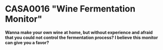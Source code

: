 # CASA0016 "Wine Fermentation Monitor"

**Wanna make your own wine at home, but without experience and afraid that you could not control the fermentation process?  I believe this monitor can give you a favor?**

